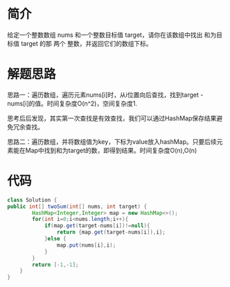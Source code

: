 
# 简介
给定一个整数数组 nums 和一个整数目标值 target，请你在该数组中找出 和为目标值 target  的那 两个 整数，并返回它们的数组下标。


# 解题思路

思路一：遍历数组，遍历元素nums[i]时，从i位置向后查找，找到target - nums[i]的值。时间复杂度O(n^2)，空间复杂度1.

思考后后发现，其实第一次查找是有效查找，我们可以通过HashMap保存结果避免冗余查找。

思路二：遍历数组，并将数组值为key，下标为value放入hashMap。只要后续元素能在Map中找到和为target的数，即得到结果。时间复杂度O(n),O(n)

# 代码

```java
class Solution {
public int[] twoSum(int[] nums, int target) {
        HashMap<Integer,Integer> map = new HashMap<>();
        for(int i=0;i<nums.length;i++){
            if(map.get(target-nums[i])!=null){
                return {map.get(target-nums[i]),i};
            }else {
                map.put(nums[i],i);
            }
        }
        return [-1,-1];
    }
}
```
